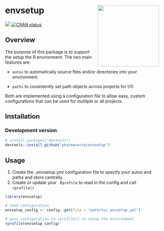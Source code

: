 
<!-- README.md is generated from README.Rmd. Please edit that file -->

# envsetup <img src='man/figures/logo.png' align="right" height="200" style="float:right; height:200px;" />

<!-- badges: start -->

[<img src="http://pharmaverse.org/shields/envsetup.svg">](https://pharmaverse.org)
[![CRAN
status](https://www.r-pkg.org/badges/version/envsetup)](https://CRAN.R-project.org/package=envsetup)

<!-- badges: end -->

## Overview

The purpose of this package is to support the setup the R environment.
The two main features are:

-   `autos` to automatically source files and/or directories into your
    environment

-   `paths` to consistently set path objects across projects for I/O

Both are implemented using a configuration file to allow easy, custom
configurations that can be used for multiple or all projects.

## Installation

### Development version

``` r
# install.packages("devtools")
devtools::install_github("pharmaverse/envsetup")
```

## Usage

1.  Create the \_envsetup.yml configuration file to specify your autos
    and paths and store centrally.
2.  Create or update your `.Rprofile` to read in the config and call
    `rprofile()`

``` r
library(envsetup)

# read configuration
envsetup_config <- config::get(file = "path/to/_envsetup.yml")

# pass configuration to rprofile() to setup the environment
rprofile(envsetup_config)
```
